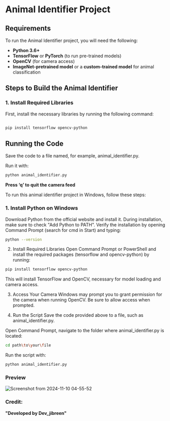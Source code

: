 # Animal Identifier Project

## **Requirements**

To run the Animal Identifier project, you will need the following:

- **Python 3.6+**
- **TensorFlow** or **PyTorch** (to run pre-trained models)
- **OpenCV** (for camera access)
- **ImageNet-pretrained model** or a **custom-trained model** for animal classification

## **Steps to Build the Animal Identifier**

### **1. Install Required Libraries**

First, install the necessary libraries by running the following command:

```bash

pip install tensorflow opencv-python

```

## **Running the Code**
Save the code to a file named, for example, animal_identifier.py.

Run it with:


```bash
python animal_identifier.py
```
**Press ‘q’ to quit the camera feed**


To run this animal identifier project in Windows, follow these steps:

### 1. Install Python on Windows
Download Python from the official website and install it.
During installation, make sure to check "Add Python to PATH".
Verify the installation by opening Command Prompt (search for cmd in Start) and typing:
```bash
python --version
```
2. Install Required Libraries
Open Command Prompt or PowerShell and install the required packages (tensorflow and opencv-python) by running:

```bash
pip install tensorflow opencv-python
```
This will install TensorFlow and OpenCV, necessary for model loading and camera access.

3. Access Your Camera
Windows may prompt you to grant permission for the camera when running OpenCV. Be sure to allow access when prompted.

4. Run the Script
Save the code provided above to a file, such as animal_identifier.py.

Open Command Prompt, navigate to the folder where animal_identifier.py is located:

```bash
cd path\to\your\file
```
Run the script with:

```bash
python animal_identifier.py
```
### Preview 
![Screenshot from 2024-11-10 04-55-52](https://github.com/user-attachments/assets/bc4d37d2-c313-43d4-829e-b1c18975a009)



### Credit:
**"Developed by Dev_jibreen"**
